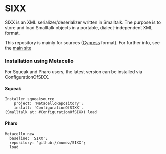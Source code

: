 SIXX
====

SIXX is an XML serializer/deserializer written in Smalltalk. The purpose is to store and load Smalltalk objects in a portable, dialect-independent XML format.

This repository is mainly for sources ([Cypress](<https://github.com/CampSmalltalk/Cypress>) format). For further info, see the [main site](http://www.mars.dti.ne.jp/~umejava/smalltalk/sixx/index.html)

### Installation using Metacello
For Squeak and Pharo users, the latest version can be installed via ConfigurationOfSIXX.

#### Squeak
```Smalltalk
Installer squeaksource
    project: 'MetacelloRepository';
    install: 'ConfigurationOfSIXX'. 
(Smalltalk at: #ConfigurationOfSIXX) load
```

#### Pharo
```Smalltalk
Metacello new
  baseline: 'SIXX';
  repository: 'github://mumez/SIXX';
  load
```
